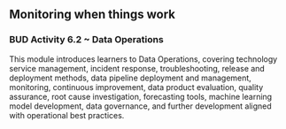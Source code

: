 ## Monitoring when things work

### BUD Activity 6.2 ~ Data Operations

This module introduces learners to Data Operations, covering technology service management, incident response, troubleshooting, release and deployment methods, data pipeline deployment and management, monitoring, continuous improvement, data product evaluation, quality assurance, root cause investigation, forecasting tools, machine learning model development, data governance, and further development aligned with operational best practices.
